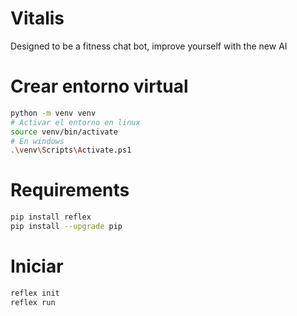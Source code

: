 # Vitalis
Designed to be a fitness chat bot, improve yourself with the new AI

# Crear entorno virtual
```bash
python -m venv venv
# Activar el entorno en linux
source venv/bin/activate
# En windows
.\venv\Scripts\Activate.ps1
```
# Requirements
```bash
pip install reflex
pip install --upgrade pip
```
# Iniciar
```bash
reflex init
reflex run
```
